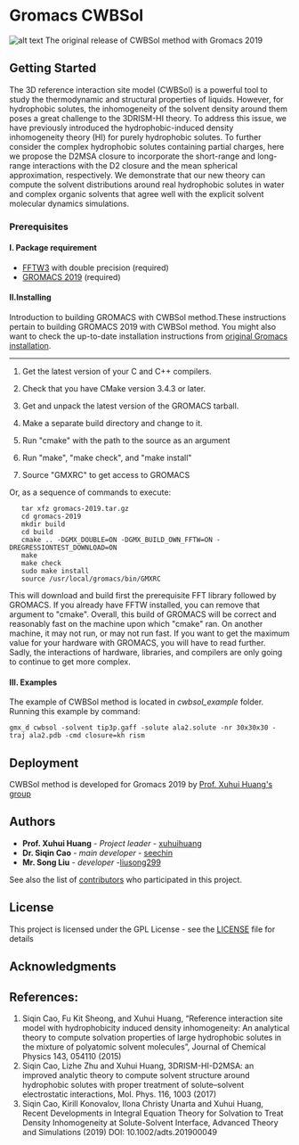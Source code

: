 # Gromacs CWBSol
![alt text](https://github.com/liusong299/gromacs-2019-CWBSol/blob/master/CWBSol_logo.png?raw=true)
The original release of CWBSol method with Gromacs 2019

## Getting Started
The 3D reference interaction site model (CWBSol) is a powerful tool to study the thermodynamic and structural properties of liquids. However, for hydrophobic solutes, the inhomogeneity of the solvent density around them poses a great challenge to the 3DRISM-HI theory. To address this issue, we have previously introduced the hydrophobic-induced density inhomogeneity theory (HI) for purely hydrophobic solutes. To further consider the complex hydrophobic solutes containing partial charges, here we propose the D2MSA closure to incorporate the short-range and long-range interactions with the D2 closure and the mean spherical approximation, respectively. We demonstrate that our new theory can compute the solvent distributions around real hydrophobic solutes in water and complex organic solvents that agree well with the explicit solvent molecular dynamics simulations.

### Prerequisites

#### I. Package requirement
* [FFTW3](http://www.fftw.org) with double precision (required)
* [GROMACS 2019](http://www.gromacs.org) (required)

#### II.Installing

Introduction to building GROMACS with CWBSol method.These instructions pertain to building GROMACS 2019 with CWBSol method. You might also want to check the up-to-date installation instructions from [original Gromacs installation](Gromacs_README).

----------------------------

1. Get the latest version of your C and C++ compilers.

2. Check that you have CMake version 3.4.3 or later.

3. Get and unpack the latest version of the GROMACS tarball.

4. Make a separate build directory and change to it.

5. Run "cmake" with the path to the source as an argument

6. Run "make", "make check", and "make install"

7. Source "GMXRC" to get access to GROMACS

Or, as a sequence of commands to execute:
```
   tar xfz gromacs-2019.tar.gz
   cd gromacs-2019
   mkdir build
   cd build
   cmake .. -DGMX_DOUBLE=ON -DGMX_BUILD_OWN_FFTW=ON -DREGRESSIONTEST_DOWNLOAD=ON
   make
   make check
   sudo make install
   source /usr/local/gromacs/bin/GMXRC
```


This will download and build first the prerequisite FFT library
followed by GROMACS. If you already have FFTW installed, you can remove that argument to "cmake". Overall, this build of GROMACS will be correct and reasonably fast on the machine upon which "cmake" ran.
On another machine, it may not run, or may not run fast. If you want to get the maximum value for your hardware with GROMACS, you will have to read further. Sadly, the interactions of hardware, libraries, and compilers are only going to continue to get more complex.

#### III. Examples
The example of CWBSol method is located in *‌cwbsol_example* folder. 
Running this example by command:
```
gmx_d cwbsol -solvent tip3p.gaff -solute ala2.solute -nr 30x30x30 -traj ala2.pdb -cmd closure=kh rism
```

## Deployment

CWBSol method is developed for Gromacs 2019 by [Prof. Xuhui Huang's group](http://compbio.ust.hk) 

## Authors
* **Prof. Xuhui Huang** - *Project leader* - [xuhuihuang](http://compbio.ust.hk/public_html/pmwiki-2.2.8/pmwiki.php?n=People.XuhuiHuang)
* **Dr. Siqin Cao** - *main developer* - [seechin](https://github.com/seechin)
* **Mr. Song Liu** - *developer* -[liusong299](https://github.com/liusong299/)

See also the list of [contributors](https://github.com/liusong299/gromacs-2019-CWBSol/graphs/contributors) who participated in this project.

## License

This project is licensed under the GPL License - see the [LICENSE](LICENSE) file for details

## Acknowledgments


## References:

1. Siqin Cao, Fu Kit Sheong, and Xuhui Huang, “Reference interaction site model with hydrophobicity induced density inhomogeneity: An analytical theory to compute solvation properties of large hydrophobic solutes in the mixture of polyatomic solvent molecules”, Journal of Chemical Physics 143, 054110 (2015)
2. Siqin Cao, Lizhe Zhu and Xuhui Huang, 3DRISM-HI-D2MSA: an improved analytic theory to compute solvent structure around hydrophobic solutes with proper treatment of solute–solvent electrostatic interactions, Mol. Phys. 116, 1003 (2017)
3. Siqin Cao, Kirill Konovalov, Ilona Christy Unarta and Xuhui Huang, Recent Developments in Integral Equation Theory for Solvation to Treat Density Inhomogeneity at Solute-Solvent Interface, Advanced Theory and Simulations (2019) DOI: 10.1002/adts.201900049